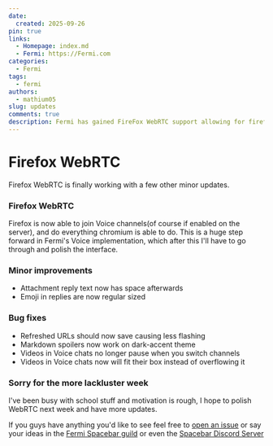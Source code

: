 ```yaml
---
date:
  created: 2025-09-26
pin: true
links:
  - Homepage: index.md
  - Fermi: https://Fermi.com
categories:
  - Fermi
tags:
  - fermi
authors:
  - mathium05
slug: updates
comments: true
description: Fermi has gained FireFox WebRTC support allowing for firefox users to join Voice chats assuming the server has it enabled
---
```

# Firefox WebRTC

Firefox WebRTC is finally working with a few other minor updates.

<!-- more -->

### Firefox WebRTC
Firefox is now able to join Voice channels(of course if enabled on the server), and do everything chromium is able to do. This is a huge step forward in Fermi's Voice implementation, which after this I'll have to go through and polish the interface.

### Minor improvements
* Attachment reply text now has space afterwards
* Emoji in replies are now regular sized

### Bug fixes
* Refreshed URLs should now save causing less flashing
* Markdown spoilers now work on dark-accent theme
* Videos in Voice chats no longer pause when you switch channels
* Videos in Voice chats now will fit their box instead of overflowing it

### Sorry for the more lackluster week
I've been busy with school stuff and motivation is rough, I hope to polish WebRTC next week and have more updates.

If you guys have anything you'd like to see feel free to [open an issue](https://github.com/MathMan05/Fermi/issues/new) or say your ideas in the [Fermi Spacebar guild](https://fermi.chat/invite/USgYJo?instance=https%3A%2F%2Fspacebar.chat) or even the [Spacebar Discord Server](https://discord.gg/JDjMXTGeY9)

